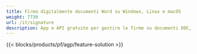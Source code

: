 ```yaml
---
title: Firma digitalmente documenti Word su Windows, Linux e macOS 
weight: 7730
url: /it/signature
description: App e API gratuite per gestire le firme su documenti DOC, DOCX e ODT
---
```


{{< blocks/products/pf/agp/feature-solution >}} 

